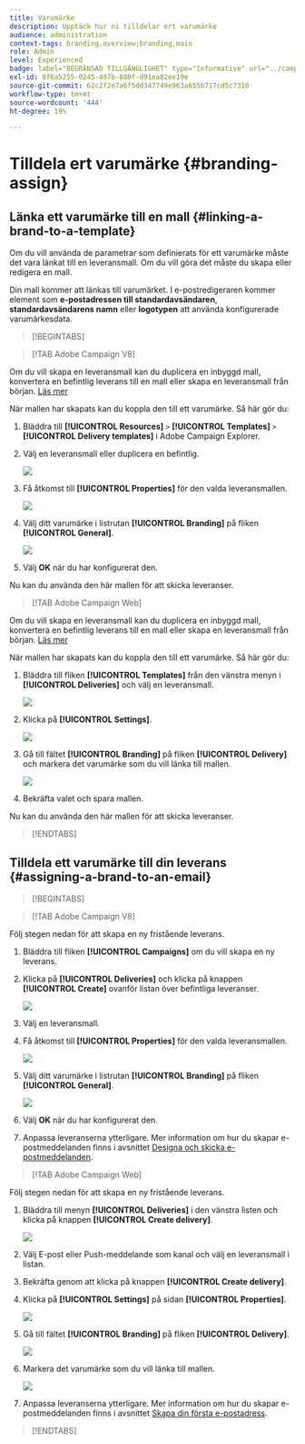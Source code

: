 ```yaml
---
title: Varumärke
description: Upptäck hur ni tilldelar ert varumärke
audience: administration
context-tags: branding,overview;branding,main
role: Admin
level: Experienced
badge: label="BEGRÄNSAD TILLGÄNGLIGHET" type="Informative" url="../campaign-standard-migration-home.md" tooltip="Begränsat till användare som migrerats till Campaign Standarden"
exl-id: 8f6a5255-0245-497b-880f-d91ea82ee19e
source-git-commit: 62c2f2e7a6f5dd347749e963a655b717cd5c7310
workflow-type: tm+mt
source-wordcount: '444'
ht-degree: 19%

---
```


# Tilldela ert varumärke {#branding-assign}

## Länka ett varumärke till en mall {#linking-a-brand-to-a-template}

Om du vill använda de parametrar som definierats för ett varumärke måste det vara länkat till en leveransmall. Om du vill göra det måste du skapa eller redigera en mall.

Din mall kommer att länkas till varumärket. I e-postredigeraren kommer element som **e-postadressen till standardavsändaren**, **standardavsändarens namn** eller **logotypen** att använda konfigurerade varumärkesdata.

>[!BEGINTABS]

>[!TAB Adobe Campaign V8]

Om du vill skapa en leveransmall kan du duplicera en inbyggd mall, konvertera en befintlig leverans till en mall eller skapa en leveransmall från början. [Läs mer](https://experienceleague.adobe.com/en/docs/campaign/campaign-v8/send/create-templates)

När mallen har skapats kan du koppla den till ett varumärke. Så här gör du:

1. Bläddra till **[!UICONTROL Resources]** `>` **[!UICONTROL Templates]** `>` **[!UICONTROL Delivery templates]** i Adobe Campaign Explorer.

1. Välj en leveransmall eller duplicera en befintlig.

   ![](assets/branding_assign_V8_1.png)

1. Få åtkomst till **[!UICONTROL Properties]** för den valda leveransmallen.

   ![](assets/branding_assign_V8_2.png)

1. Välj ditt varumärke i listrutan **[!UICONTROL Branding]** på fliken **[!UICONTROL General]**.

   ![](assets/branding_assign_V8_3.png)

1. Välj **OK** när du har konfigurerat den.

Nu kan du använda den här mallen för att skicka leveranser.

>[!TAB Adobe Campaign Web]

Om du vill skapa en leveransmall kan du duplicera en inbyggd mall, konvertera en befintlig leverans till en mall eller skapa en leveransmall från början. [Läs mer](https://experienceleague.adobe.com/en/docs/campaign-web/v8/msg/delivery-template)

När mallen har skapats kan du koppla den till ett varumärke. Så här gör du:

1. Bläddra till fliken **[!UICONTROL Templates]** från den vänstra menyn i **[!UICONTROL Deliveries]** och välj en leveransmall.

   ![](assets/branding_assign_web_1.png)

1. Klicka på **[!UICONTROL Settings]**.

   ![](assets/branding_assign_web_2.png)

1. Gå till fältet **[!UICONTROL Branding]** på fliken **[!UICONTROL Delivery]** och markera det varumärke som du vill länka till mallen.

   ![](assets/branding_assign_web_3.png)

1. Bekräfta valet och spara mallen.

Nu kan du använda den här mallen för att skicka leveranser.

>[!ENDTABS]

## Tilldela ett varumärke till din leverans {#assigning-a-brand-to-an-email}

>[!BEGINTABS]

>[!TAB Adobe Campaign V8]

Följ stegen nedan för att skapa en ny fristående leverans.

1. Bläddra till fliken **[!UICONTROL Campaigns]** om du vill skapa en ny leverans.

1. Klicka på **[!UICONTROL Deliveries]** och klicka på knappen **[!UICONTROL Create]** ovanför listan över befintliga leveranser.

   ![](assets/branding_assign_V8_4.png)

1. Välj en leveransmall.

1. Få åtkomst till **[!UICONTROL Properties]** för den valda leveransmallen.

   ![](assets/branding_assign_V8_5.png)

1. Välj ditt varumärke i listrutan **[!UICONTROL Branding]** på fliken **[!UICONTROL General]**.

   ![](assets/branding_assign_V8_6.png)

1. Välj **OK** när du har konfigurerat den.

1. Anpassa leveranserna ytterligare. Mer information om hur du skapar e-postmeddelanden finns i avsnittet [Designa och skicka e-postmeddelanden](https://experienceleague.adobe.com/en/docs/campaign-web/v8/msg/email/create-email).

>[!TAB Adobe Campaign Web]

Följ stegen nedan för att skapa en ny fristående leverans.

1. Bläddra till menyn **[!UICONTROL Deliveries]** i den vänstra listen och klicka på knappen **[!UICONTROL Create delivery]**.

   ![](assets/branding_assign_web_4.png)

1. Välj E-post eller Push-meddelande som kanal och välj en leveransmall i listan.

1. Bekräfta genom att klicka på knappen **[!UICONTROL Create delivery]**.

1. Klicka på **[!UICONTROL Settings]** på sidan **[!UICONTROL Properties]**.

   ![](assets/branding_assign_web_5.png)

1. Gå till fältet **[!UICONTROL Branding]** på fliken **[!UICONTROL Delivery]**.

   ![](assets/branding_assign_web_6.png)

1. Markera det varumärke som du vill länka till mallen.

   ![](assets/branding_assign_web_7.png)

1. Anpassa leveranserna ytterligare. Mer information om hur du skapar e-postmeddelanden finns i avsnittet [Skapa din första e-postadress](https://experienceleague.adobe.com/en/docs/campaign-web/v8/msg/email/create-email).

>[!ENDTABS]
